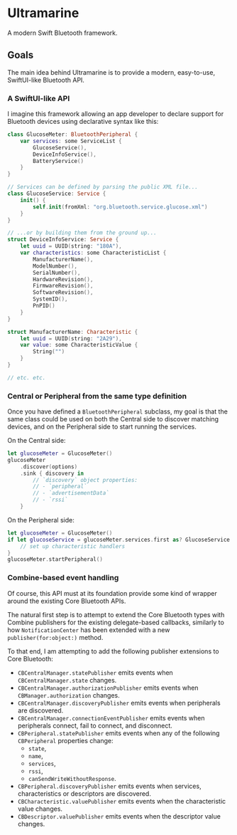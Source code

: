 # Ultramarine

A modern Swift Bluetooth framework.

## Goals

The main idea behind Ultramarine is to provide a modern, easy-to-use, SwiftUI-like Bluetooth API. 

### A SwiftUI-like API

I imagine this framework allowing an app developer to declare support for Bluetooth devices 
using declarative syntax like this:

```swift
class GlucoseMeter: BluetoothPeripheral {
    var services: some ServiceList {
        GlucoseService(),
        DeviceInfoService(),
        BatteryService()
    }
}

// Services can be defined by parsing the public XML file...
class GlucoseService: Service {
    init() {
        self.init(fromXml: "org.bluetooth.service.glucose.xml")
    }
}

// ...or by building them from the ground up...
struct DeviceInfoService: Service {
    let uuid = UUID(string: "180A"),
    var characteristics: some CharacteristicList {
        ManufacturerName(),
        ModelNumber(),
        SerialNumber(),
        HardwareRevision(),
        FirmwareRevision(),
        SoftwareRevision(),
        SystemID(),
        PnPID()
    }
}

struct ManufacturerName: Characteristic {
    let uuid = UUID(string: "2A29"),
    var value: some CharacteristicValue {
        String("")
    }
}

// etc. etc.
```

### Central or Peripheral from the same type definition

Once you have defined a `BluetoothPeripheral` subclass, my goal is that the same class could be used on both the Central side to discover matching devices, and on the Peripheral side to start running the services.

On the Central side:
```swift
let glucoseMeter = GlucoseMeter()
glucoseMeter
    .discover(options)
    .sink { discovery in 
        // `discovery` object properties:
        // - `peripheral`
        // - `advertisementData`
        // - `rssi`
    }
```

On the Peripheral side:
```swift
let glucoseMeter = GlucoseMeter()
if let glucoseService = glucoseMeter.services.first as? GlucoseService {
    // set up characteristic handlers
}
glucoseMeter.startPeripheral()
```

### Combine-based event handling

Of course, this API must at its foundation provide some kind of wrapper around the existing Core Bluetooth APIs.

The natural first step is to attempt to extend the Core Bluetooth types with Combine publishers for the existing
delegate-based callbacks, similarly to how `NotificationCenter` has been extended with a new `publisher(for:object:)` method.

To that end, I am attempting to add the following publisher extensions to Core Bluetooth:

* `CBCentralManager.statePublisher` emits events when `CBCentralManager.state` changes.
* `CBCentralManager.authorizationPublisher` emits events when `CBManager.authorization` changes.
* `CBCentralManager.discoveryPublisher` emits events when peripherals are discovered.
* `CBCentralManager.connectionEventPublisher` emits events when peripherals connect, fail to connect, and disconnect.
* `CBPeripheral.statePublisher` emits events when any of the following `CBPeripheral` properties change:
    - `state`,
    - `name`, 
    - `services`, 
    - `rssi`,
    - `canSendWriteWithoutResponse`.
* `CBPeripheral.discoveryPublisher` emits events when services, characteristics or descriptors are discovered.
* `CBCharacteristic.valuePublisher` emits events when the characteristic value changes.
* `CBDescriptor.valuePublisher` emits events when the descriptor value changes.


